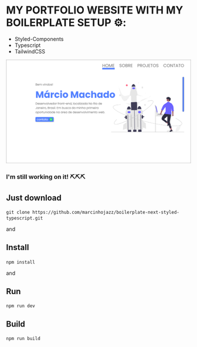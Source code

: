 # MY PORTFOLIO WEBSITE WITH MY BOILERPLATE SETUP ⚙️:
- Styled-Components
- Typescript
- TailwindCSS

![boilerplate setup NextJs, Styled-Components and Typescript](https://github.com/marcinhojazz/portfolio/blob/master/public/prototipo-site.png)

### I'm still working on it! ⛏️⛏️⛏️

## Just download

```
git clone https://github.com/marcinhojazz/boilerplate-next-styled-typescript.git
```

and 

## Install

```npm install```

and

## Run

```npm run dev```

## Build

```npm run build```


